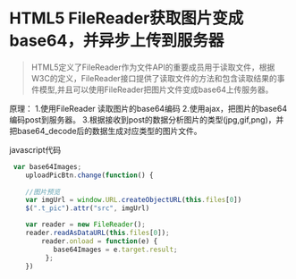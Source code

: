 # HTML5 FileReader获取图片变成base64，并异步上传到服务器

> HTML5定义了FileReader作为文件API的重要成员用于读取文件，根据W3C的定义，FileReader接口提供了读取文件的方法和包含读取结果的事件模型,并且可以使用FileReader把图片文件变成base64上传服务器。

原理：
1.使用FileReader 读取图片的base64编码
2.使用ajax，把图片的base64编码post到服务器。
3.根据接收到post的数据分析图片的类型(jpg,gif,png)，并把base64_decode后的数据生成对应类型的图片文件。

javascript代码
``` javascript
 var base64Images;
    uploadPicBtn.change(function() {
     
    //图片预览       
    var imgUrl = window.URL.createObjectURL(this.files[0])
    $(".t_pic").attr("src", imgUrl)

    var reader = new FileReader();
    reader.readAsDataURL(this.files[0]);
        reader.onload = function(e) {
           base64Images = e.target.result;
         };
    })
```

